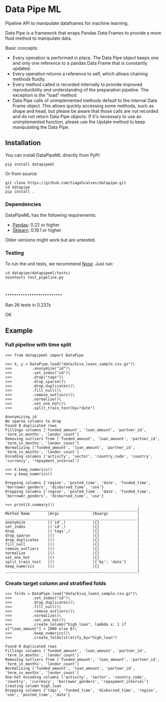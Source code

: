 # Data Pipe ML
Pipeline API to manipulate dataframes for machine learning.

Data Pipe is a framework that wraps Pandas Data Frames to provide a more fluid method to manipulate data. 

Basic concepts:
- Every operation is performed in place. The Data Pipe object keeps one and only one reference to a pandas Data Frame that is constantly updated. 
- ‎Every operation returns a reference to self, which allows chaining methods fluidly. 
- Every method called is recorded internally to provide improved reproducibility and understanding of the preparation pipeline. The exception is the "load" method.
- ‎Data Pipe calls of unimplemented methods default to the internal Data Frame object. This allows quickly accessing some methods, such as shape and head, but please be aware that those calls are not recorded and do not return Data Pipe objects. If it's necessary to use an unimplemented function, please use the Update method to keep manipulating the Data Pipe. 

## Installation

You can install DataPipeML directly from PyPI:

`pip install datapipeml`

Or from source:

```
git clone https://github.com/tiagohcalves/datapipe.git
cd datapipe
pip install .
```
### Dependencies

DataPipeML has the following requirements:

* [Pandas](https://github.com/pandas-dev/pandas): 0.22 or higher
* [Sklearn](http://scikit-learn.org/stable/): 0.19.1 or higher

Older versions might work but are untested.

### Testing

To run the unit tests, we recommend [Nose](http://nose.readthedocs.io/en/latest/). Just run:

```
cd datapipe/datapipeml/tests/
nosetests test_pipeline.py
```

..........................
----------------------------------------------------------------------
Ran 26 tests in 0.237s

OK

## Example

### Full pipeline with time split
```
>>> from datapipeml import DataPipe

>>> X, y = DataPipe.load("data/kiva_loans_sample.csv.gz")\
>>>         .anonymize("id")\
>>>         .set_index("id")\
>>>         .drop("tags")\
>>>         .drop_sparse()\
>>>         .drop_duplicates()\
>>>         .fill_null()\
>>>         .remove_outliers()\
>>>         .normalize()\
>>>         .set_one_hot()\
>>>         .split_train_test(by="date")

Anonymizing id
No sparse columns to drop
Found 0 duplicated rows
Fillings columns ['funded_amount', 'loan_amount', 'partner_id', 'term_in_months', 'lender_count']
Removing outliers from ['funded_amount', 'loan_amount', 'partner_id', 'term_in_months', 'lender_count']
Normalizing ['funded_amount', 'loan_amount', 'partner_id', 'term_in_months', 'lender_count']
Encoding columns ['activity', 'sector', 'country_code', 'country', 'currency', 'repayment_interval']
        
>>> X.keep_numerics()
>>> y.keep_numerics()

Dropping columns {'region', 'posted_time', 'date', 'funded_time', 'borrower_genders', 'disbursed_time', 'use'}
Dropping columns {'region', 'posted_time', 'date', 'funded_time', 'borrower_genders', 'disbursed_time', 'use'}

>>> print(X.summary())
___________________________________________________________|
Method Name        |Args               |Kwargs             |
___________________________________________________________|
anonymize          |('id',)            |{}                 |
set_index          |('id',)            |{}                 |
drop               |('tags',)          |{}                 |
drop_sparse        |()                 |{}                 |
drop_duplicates    |()                 |{}                 |
fill_null          |()                 |{}                 |
remove_outliers    |()                 |{}                 |
normalize          |()                 |{}                 |
set_one_hot        |()                 |{}                 |
split_train_test   |()                 |{'by': 'date'}     |
keep_numerics      |()                 |{}                 |
___________________________________________________________|
```

### Create target column and stratified folds
```
>>> folds = DataPipe.load("data/kiva_loans_sample.csv.gz")\
>>>         .set_index("id")\
>>>         .drop_duplicates()\
>>>         .fill_null()\
>>>         .remove_outliers()\
>>>         .normalize()\
>>>         .set_one_hot()\
>>>         .create_column("high_loan", lambda x: 1 if x["loan_amount"] > 2000 else 0)\
>>>         .keep_numerics()\
>>>         .create_folds(stratify_by="high_loan")
        
Found 0 duplicated rows
Fillings columns ['funded_amount', 'loan_amount', 'partner_id', 'term_in_months', 'lender_count']
Removing outliers from ['funded_amount', 'loan_amount', 'partner_id', 'term_in_months', 'lender_count']
Normalizing ['funded_amount', 'loan_amount', 'partner_id', 'term_in_months', 'lender_count']
One-hot encoding columns ['activity', 'sector', 'country_code', 'country', 'currency', 'borrower_genders', 'repayment_interval']
Creating column high_loan
Dropping columns {'tags', 'funded_time', 'disbursed_time', 'region', 'use', 'posted_time', 'date'}
```
